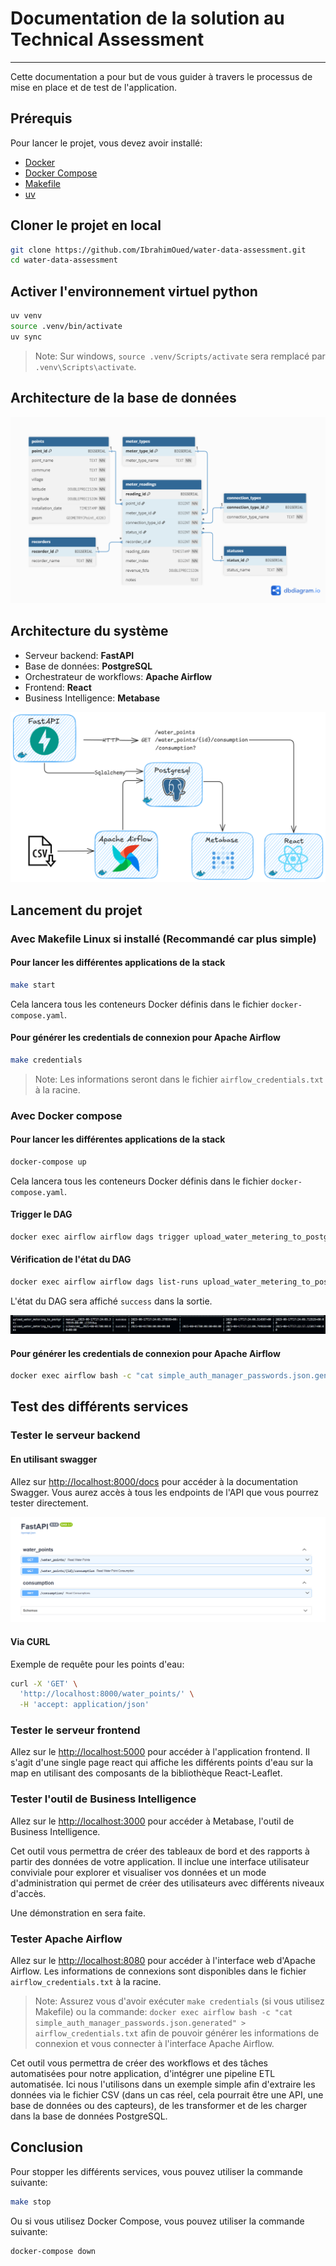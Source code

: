 # Documentation de la solution au Technical Assessment

---

Cette documentation a pour but de vous guider à travers le processus de mise en place et de test de l'application.

## Prérequis

Pour lancer le projet, vous devez avoir installé:

* [Docker](https://www.docker.com/)
* [Docker Compose](https://docs.docker.com/compose/)
* [Makefile](https://www.gnu.org/software/make/)
* [uv](https://docs.astral.sh/uv/)

## Cloner le projet en local

```bash
git clone https://github.com/IbrahimOued/water-data-assessment.git
cd water-data-assessment
```

## Activer l'environnement virtuel python

```bash
uv venv
source .venv/bin/activate
uv sync
```

> Note: Sur windows, `source .venv/Scripts/activate` sera remplacé par `.venv\Scripts\activate`.

## Architecture de la base de données

![Database schema](db_schema.png)

## Architecture du système

* Serveur backend: **FastAPI**
* Base de données: **PostgreSQL**
* Orchestrateur de workflows: **Apache Airflow**
* Frontend: **React**
* Business Intelligence: **Metabase**

![Architecture de la stack](architecture.png)

## Lancement du projet

### Avec Makefile Linux si installé (Recommandé car plus simple)

#### Pour lancer les différentes applications de la stack

```bash
make start
```

Cela lancera tous les conteneurs Docker définis dans le fichier `docker-compose.yaml`.

#### Pour générer les credentials de connexion pour Apache Airflow

```bash
make credentials
```

> Note: Les informations seront dans le fichier `airflow_credentials.txt` à la racine.

### Avec Docker compose

#### Pour lancer les différentes applications de la stack 

```bash
docker-compose up
```

Cela lancera tous les conteneurs Docker définis dans le fichier `docker-compose.yaml`.

#### Trigger le DAG

```bash
docker exec airflow airflow dags trigger upload_water_metering_to_postgres
```

#### Vérification de l'état du DAG

```bash
docker exec airflow airflow dags list-runs upload_water_metering_to_postgres
```
L'état du DAG sera affiché `success` dans la sortie.

![Message de success du DAG](success.png)

#### Pour générer les credentials de connexion pour Apache Airflow

```bash
docker exec airflow bash -c "cat simple_auth_manager_passwords.json.generated" > airflow_credentials.txt
```

## Test des différents services

### Tester le serveur backend

#### En utilisant swagger

Allez sur [http://localhost:8000/docs](http://localhost:8000/docs) pour accéder à la documentation Swagger.
Vous aurez accès à tous les endpoints de l'API que vous pourrez tester directement.

![Endpoints du serveur bqckend](endpoints.png)

#### Via CURL

Exemple de requête pour les points d'eau:

```bash
curl -X 'GET' \
  'http://localhost:8000/water_points/' \
  -H 'accept: application/json'
```

### Tester le serveur frontend

Allez sur le [http://localhost:5000](http://localhost:5000) pour accéder à l'application frontend.
Il s'agit d'une single page react qui affiche les différents points d'eau sur la map en utilisant des composants de la bibliothèque React-Leaflet.

### Tester l'outil de Business Intelligence

Allez sur le [http://localhost:3000](http://localhost:3000) pour accéder à Metabase, l'outil de Business Intelligence.

Cet outil vous permettra de créer des tableaux de bord et des rapports à partir des données de votre application. Il inclue une interface utilisateur conviviale pour explorer et visualiser vos données et un mode d'administration qui permet de créer des utilisateurs avec différents niveaux d'accès.

Une démonstration en sera faite.

### Tester Apache Airflow

Allez sur le [http://localhost:8080](http://localhost:8080) pour accéder à l'interface web d'Apache Airflow.
Les informations de connexions sont disponibles dans le fichier `airflow_credentials.txt` à la racine.

> Note: Assurez vous d'avoir exécuter `make credentials` (si vous utilisez Makefile) ou la commande:
> `docker exec airflow bash -c "cat simple_auth_manager_passwords.json.generated" > airflow_credentials.txt`
> afin de pouvoir générer les informations de connexion et vous connecter à l'interface Apache Airflow.

Cet outil vous permettra de créer des workflows et des tâches automatisées pour notre application, d'intégrer une pipeline ETL automatisée. Ici nous l'utilisons
dans un exemple simple afin d'extraire les données via le fichier CSV (dans un cas réel, cela pourrait être une API, une base de données ou des capteurs), de les transformer et de les charger dans la base de données PostgreSQL.

## Conclusion

Pour stopper les différents services, vous pouvez utiliser la commande suivante:

```bash
make stop
```

Ou si vous utilisez Docker Compose, vous pouvez utiliser la commande suivante:

```bash
docker-compose down
```
